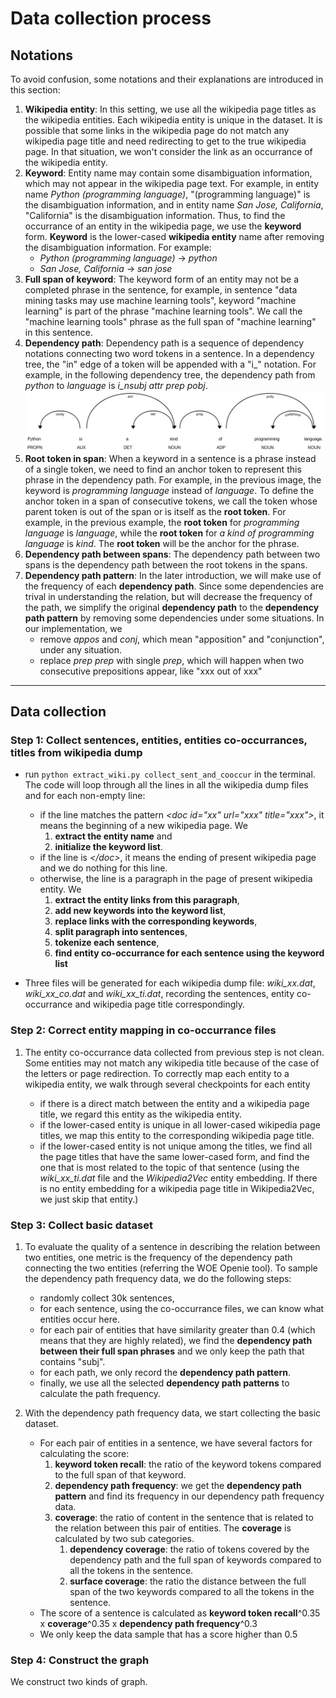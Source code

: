 # Data collection process

## Notations
To avoid confusion, some notations and their explanations are introduced in this section:

1. **Wikipedia entity**: In this setting, we use all the wikipedia page titles as the wikipedia entities. Each wikipedia entity is unique in the dataset. It is possible that some links in the wikipedia page do not match any wikipedia page title and need redirecting to get to the true wikipedia page. In that situation, we won't consider the link as an occurrance of the wikipedia entity.
2. **Keyword**: Entity name may contain some disambiguation information, which may not appear in the wikipedia page text. For example, in entity name *Python (programming language)*, "(programming language)" is the disambiguation information, and in entity name *San Jose, California*, "California" is the disambiguation information. Thus, to find the occurrance of an entity in the wikipedia page, we use the **keyword** form. **Keyword** is the lower-cased **wikipedia entity** name after removing the disambiguation information. For example:
    + *Python (programming language)* &#8594; *python*
    + *San Jose, California* &#8594; *san jose*
3. **Full span of keyword**: The keyword form of an entity may not be a completed phrase in the sentence, for example, in sentence "data mining tasks may use machine learning tools", keyword "machine learning" is part of the phrase "machine learning tools". We call the "machine learning tools" phrase as the full span of "machine learning" in this sentence. 
4. **Dependency path**: Dependency path is a sequence of dependency notations connecting two word tokens in a sentence. In a dependency tree, the "in" edge of a token will be appended with a "i_" notation. For example, in the following dependency tree, the dependency path from *python* to *language* is *i_nsubj attr prep pobj*.
![](../img/dep_example_1.png)
5. **Root token in span**: When a keyword in a sentence is a phrase instead of a single token, we need to find an anchor token to represent this phrase in the dependency path. For example, in the previous image, the keyword is *programming language* instead of *language*. To define the anchor token in a span of consecutive tokens, we call the token whose parent token is out of the span or is itself as the **root token**. For example, in the previous example, the **root token** for *programming language* is *language*, while the **root token** for *a kind of programming language* is *kind*. The **root token** will be the anchor for the phrase.
6. **Dependency path between spans**: The dependency path between two spans is the dependency path between the root tokens in the spans.
7. **Dependency path pattern**: In the later introduction, we will make use of the frequency of each **dependency path**. Since some dependencies are trival in understanding the relation, but will decrease the frequency of the path, we simplify the original **dependency path** to the **dependency path pattern** by removing some dependencies under some situations. In our implementation, we 
    + remove *appos* and *conj*, which mean "apposition" and "conjunction", under any situation.
    + replace *prep prep* with single *prep*, which will happen when two consecutive prepositions appear, like "xxx out of xxx"

---

## Data collection

### Step 1: Collect sentences, entities, entities co-occurrances, titles from wikipedia dump

- run ```python extract_wiki.py collect_sent_and_cooccur``` in the terminal. The code will loop through all the lines in all the wikipedia dump files and for each non-empty line:
    - if the line matches the pattern *\<doc id="xx" url="xxx" title="xxx">*, it means the beginning of a new wikipedia page. We 
        1. **extract the entity name** and 
        2. **initialize the keyword list**.
    - if the line is *\</doc>*, it means the ending of present wikipedia page and we do nothing for this line.
    - otherwise, the line is a paragraph in the page of present wikipedia entity. We 
        1. **extract the entity links from this paragraph**,
        2. **add new keywords into the keyword list**,
        3. **replace links with the corresponding keywords**,
        4. **split paragraph into sentences**,
        5. **tokenize each sentence**,
        6. **find entity co-occurrance for each sentence using the keyword list**

- Three files will be generated for each wikipedia dump file: *wiki_xx.dat*, *wiki_xx_co.dat* and *wiki_xx_ti.dat*, recording the sentences, entity co-occurrance and wikipedia page title correspondingly.


### Step 2: Correct entity mapping in co-occurrance files

1. The entity co-occurrance data collected from previous step is not clean. Some entities may not match any wikipedia title because of the case of the letters or page redirection. To correctly map each entity to a wikipedia entity, we walk through several checkpoints for each entity

    - if there is a direct match between the entity and a wikipedia page title, we regard this entity as the wikipedia entity.
    - if the lower-cased entity is unique in all lower-cased wikipedia page titles, we map this entity to the corresponding wikipedia page title.
    - if the lower-cased entity is not unique among the titles, we find all the page titles that have the same lower-cased form, and find the one that is most related to the topic of that sentence (using the *wiki_xx_ti.dat* file and the *Wikipedia2Vec* entity embedding. If there is no entity embedding for a wikipedia page title in Wikipedia2Vec, we just skip that entity.)

### Step 3: Collect basic dataset

1. To evaluate the quality of a sentence in describing the relation between two entities, one metric is the frequency of the dependency path connecting the two entities (referring the WOE Openie tool). To sample the dependency path frequency data, we do the following steps:

    - randomly collect 30k sentences,
    - for each sentence, using the co-occurrance files, we can know what entities occur here. 
    - for each pair of entities that have similarity greater than 0.4 (which means that they are highly related), we find the **dependency path between their full span phrases** and we only keep the path that contains "subj".
    - for each path, we only record the **dependency path pattern**.
    - finally, we use all the selected **dependency path patterns** to calculate the path frequency.

2. With the dependency path frequency data, we start collecting the basic dataset.

    - For each pair of entities in a sentence, we have several factors for calculating the score:
        1. **keyword token recall**: the ratio of the keyword tokens compared to the full span of that keyword.
        2. **dependency path frequency**: we get the **dependency path pattern** and find its frequency in our dependency path frequency data.
        3. **coverage**: the ratio of content in the sentence that is related to the relation between this pair of entities. The **coverage** is calculated by two sub categories.
            1. **dependency coverage**: the ratio of tokens covered by the dependency path and the full span of keywords compared to all the tokens in the sentence.
            2. **surface coverage**: the ratio the distance between the full span of the two keywords compared to all the tokens in the sentence.
    - The score of a sentence is calculated as **keyword token recall**^0.35 x **coverage**^0.35 x **dependency path frequency**^0.3
    - We only keep the data sample that has a score higher than 0.5

### Step 4: Construct the graph

We construct two kinds of graph.

